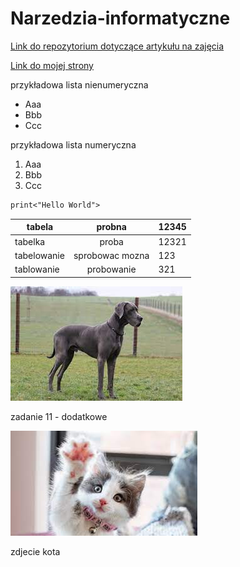 # Narzedzia-informatyczne

[Link do repozytorium dotyczące artykułu na zajęcia](https://github.com/facebookresearch/TransCoder)

[Link do mojej strony](https://podgorek.github.io)


przykładowa lista nienumeryczna
- Aaa
- Bbb
- Ccc

przykładowa lista numeryczna
1. Aaa
2. Bbb
3. Ccc


```p
print<"Hello World">
```

|tabela     |probna          |12345  |
|-----------|:--------------:|-------|
|tabelka    |proba           |12321  |
|tabelowanie|sprobowac mozna |123    |
|tablowanie |probowanie      |321    |

![zdjecie psa](animals/dog.jpg)

zadanie 11 - dodatkowe

![zdjecie kota](animals/cat.jpg)

zdjecie kota
